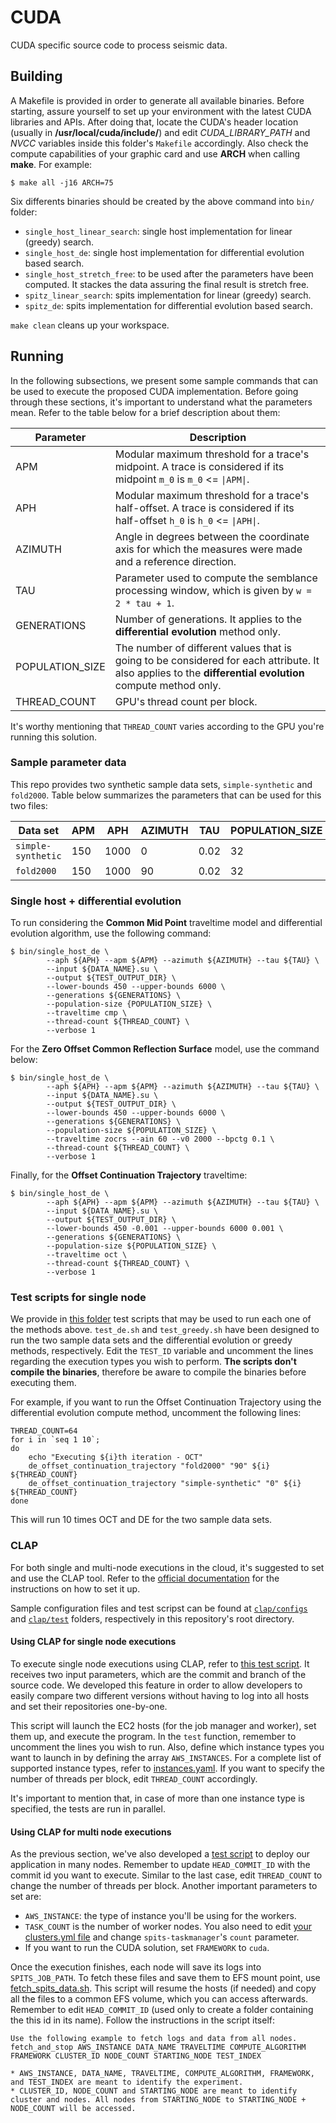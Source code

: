 # CUDA

CUDA specific source code to process seismic data.

## Building

A Makefile is provided in order to generate all available binaries. Before starting, assure yourself to set up your environment with the latest CUDA libraries and APIs.
After doing that, locate the CUDA's header location (usually in **/usr/local/cuda/include/**) and edit *CUDA_LIBRARY_PATH* and *NVCC* variables inside this folder's `Makefile` accordingly.
Also check the compute capabilities of your graphic card and use **ARCH** when calling **make**. For example:

```
$ make all -j16 ARCH=75
```

Six differents binaries should be created by the above command into `bin/` folder:

* `single_host_linear_search`: single host implementation for linear (greedy) search.
* `single_host_de`: single host implementation for differential evolution based search.
* `single_host_stretch_free`: to be used after the parameters have been computed. It stackes the data assuring the final result is stretch free.
* `spitz_linear_search`: spits implementation for linear (greedy) search.
* `spitz_de`: spits implementation for differential evolution based search.

`make clean` cleans up your workspace.

## Running

In the following subsections, we present some sample commands that can be used to execute the proposed CUDA implementation. Before going through these sections, it's important to understand what the parameters mean. Refer to the table below for a brief description about them:

| **Parameter**   | **Description**                                                                                                                                          |
|-----------------|----------------------------------------------------------------------------------------------------------------------------------------------------------|
| APM             | Modular maximum threshold for a trace's midpoint. A trace is considered if its midpoint `m_0` is `m_0` <= `\|APM\|`.                                     |
| APH             | Modular maximum threshold for a trace's half-offset. A trace is considered if its half-offset `h_0` is `h_0` <= `\|APH\|`.                               |
| AZIMUTH         | Angle in degrees between the coordinate axis for which the measures were made and a reference direction.                                                 |
| TAU             | Parameter used to compute the semblance processing window, which is given by `w = 2 * tau + 1`.                                                          |
| GENERATIONS     | Number of generations. It applies to the **differential evolution** method only.                                                                         |
| POPULATION_SIZE | The number of different values that is going to be considered for each attribute. It also applies to the **differential evolution** compute method only. |
| THREAD_COUNT    | GPU's thread count per block.  |

It's worthy mentioning that `THREAD_COUNT` varies according to the GPU you're running this solution.

### Sample parameter data

This repo provides two synthetic sample data sets, `simple-synthetic` and `fold2000`. Table below summarizes the parameters that can be used for this two files:

| **Data set**       | **APM** | **APH** | AZIMUTH | **TAU** | **POPULATION_SIZE** | **GENERATIONS** |
|--------------------|---------|---------|---------|---------|---------------------|-----------------|
| `simple-synthetic` | 150     | 1000    | 0       | 0.02    | 32                  | 32              |
| `fold2000`         | 150     | 1000    | 90      | 0.02    | 32                  | 32              |

### Single host + differential evolution

To run considering the **Common Mid Point** traveltime model and differential evolution algorithm, use the following command:

```
$ bin/single_host_de \
        --aph ${APH} --apm ${APM} --azimuth ${AZIMUTH} --tau ${TAU} \
        --input ${DATA_NAME}.su \
        --output ${TEST_OUTPUT_DIR} \
        --lower-bounds 450 --upper-bounds 6000 \
        --generations ${GENERATIONS} \
        --population-size {POPULATION_SIZE} \
        --traveltime cmp \
        --thread-count ${THREAD_COUNT} \
        --verbose 1
```

For the **Zero Offset Common Reflection Surface** model, use the command below:

```
$ bin/single_host_de \
        --aph ${APH} --apm ${APM} --azimuth ${AZIMUTH} --tau ${TAU} \
        --input ${DATA_NAME}.su \
        --output ${TEST_OUTPUT_DIR} \
        --lower-bounds 450 --upper-bounds 6000 \
        --generations ${GENERATIONS} \
        --population-size ${POPULATION_SIZE} \
        --traveltime zocrs --ain 60 --v0 2000 --bpctg 0.1 \
        --thread-count ${THREAD_COUNT} \
        --verbose 1
```

Finally, for the **Offset Continuation Trajectory** traveltime:

```
$ bin/single_host_de \
        --aph ${APH} --apm ${APM} --azimuth ${AZIMUTH} --tau ${TAU} \
        --input ${DATA_NAME}.su \
        --output ${TEST_OUTPUT_DIR} \
        --lower-bounds 450 -0.001 --upper-bounds 6000 0.001 \
        --generations ${GENERATIONS} \
        --population-size ${POPULATION_SIZE} \
        --traveltime oct \
        --thread-count ${THREAD_COUNT} \
        --verbose 1
```

### Test scripts for single node

We provide in [this folder](https://github.com/lmcad-unicamp/HighPerformanceSeismicStacking/tree/master/cuda/test) test scripts that may be used to run each one of the methods above. `test_de.sh` and `test_greedy.sh` have been designed to run the two sample data sets and the differential evolution or greedy methods, respectively. Edit the `TEST_ID` variable and uncomment the lines regarding the execution types you wish to perform. **The scripts don't compile the binaries**, therefore be aware to compile the binaries before executing them.

For example, if you want to run the Offset Continuation Trajectory using the differential evolution compute method, uncomment the following lines:

```
THREAD_COUNT=64
for i in `seq 1 10`;
do
    echo "Executing ${i}th iteration - OCT"
    de_offset_continuation_trajectory "fold2000" "90" ${i} ${THREAD_COUNT}
    de_offset_continuation_trajectory "simple-synthetic" "0" ${i} ${THREAD_COUNT}
done
```

This will run 10 times OCT and DE for the two sample data sets.

### CLAP

For both single and multi-node executions in the cloud, it's suggested to set and use the CLAP tool. Refer to the [official documentation](https://clap.readthedocs.io/en/latest/) for the instructions on how to set it up.

Sample configuration files and test scripst can be found at [`clap/configs`](https://github.com/lmcad-unicamp/HighPerformanceSeismicStacking/tree/master/clap/configs) and [`clap/test`](https://github.com/lmcad-unicamp/HighPerformanceSeismicStacking/tree/master/clap/test) folders, respectively in this repository's root directory.

#### Using CLAP for single node executions

To execute single node executions using CLAP, refer to [this test script](https://github.com/lmcad-unicamp/HighPerformanceSeismicStacking/blob/master/clap/test/test_aws_commit.sh). It receives two input parameters, which are the commit and branch of the source code. We developed this feature in order to allow developers to easily compare two different versions without having to log into all hosts and set their repositories one-by-one.

This script will launch the EC2 hosts (for the job manager and worker), set them up, and execute the program. In the `test` function, remember to uncomment the lines you wish to run. Also, define which instance types you want to launch in by defining the array `AWS_INSTANCES`. For a complete list of supported instance types, refer to [instances.yaml](https://github.com/lmcad-unicamp/HighPerformanceSeismicStacking/blob/master/clap/configs/instances.yaml). If you want to specify the number of threads per block, edit `THREAD_COUNT` accordingly.

It's important to mention that, in case of more than one instance type is specified, the tests are run in parallel.

#### Using CLAP for multi node executions

As the previous section, we've also developed a [test script](https://github.com/lmcad-unicamp/HighPerformanceSeismicStacking/blob/master/clap/test/test_spits.sh) to deploy our application in many nodes. Remember to update `HEAD_COMMIT_ID` with the commit id you want to execute. Similar to the last case, edit `THREAD_COUNT` to change the number of threads per block. Another important parameters to set are:

* `AWS_INSTANCE`: the type of instance you'll be using for the workers.
* `TASK_COUNT` is the number of worker nodes. You also need to edit [your clusters.yml file](https://github.com/lmcad-unicamp/HighPerformanceSeismicStacking/blob/master/clap/configs/clusters/clusters.yml) and change `spits-taskmanager`'s `count` parameter.
* If you want to run the CUDA solution, set `FRAMEWORK` to `cuda`.

Once the execution finishes, each node will save its logs into `SPITS_JOB_PATH`. To fetch these files and save them to EFS mount point, use [fetch_spits_data.sh](https://github.com/lmcad-unicamp/HighPerformanceSeismicStacking/blob/master/clap/test/fetch_spits_data.sh). This script will resume the hosts (if needed) and copy all the files to a common EFS volume, which you can access afterwards. Remember to edit `HEAD_COMMIT_ID` (used only to create a folder containing the this id in its name). Follow the instructions in the script itself:

```
Use the following example to fetch logs and data from all nodes.
fetch_and_stop AWS_INSTANCE DATA_NAME TRAVELTIME COMPUTE_ALGORITHM
FRAMEWORK CLUSTER_ID NODE_COUNT STARTING_NODE TEST_INDEX

* AWS_INSTANCE, DATA_NAME, TRAVELTIME, COMPUTE_ALGORITHM, FRAMEWORK, and TEST_INDEX are meant to identify the experiment.
* CLUSTER_ID, NODE_COUNT and STARTING_NODE are meant to identify cluster and nodes. All nodes from STARTING_NODE to STARTING_NODE + NODE_COUNT will be accessed.
```
